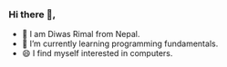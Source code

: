 ### Hi there 👋, 
- 🌱 I am Diwas Rimal from Nepal.
- 🔭 I’m currently learning programming fundamentals.
- 😄 I find myself interested in computers.

<!--
**diwasrimal/diwasrimal** is a ✨ _special_ ✨ repository because its `README.md` (this file) appears on your GitHub profile.

Here are some ideas to get you started:

- 🔭 I’m currently working on ...
- 🌱 I’m currently learning ...
- 👯 I’m looking to collaborate on ...
- 🤔 I’m looking for help with ...
- 💬 Ask me about ...
- 📫 How to reach me: ...
- 😄 Pronouns: ...
- ⚡ Fun fact: ...
-->
